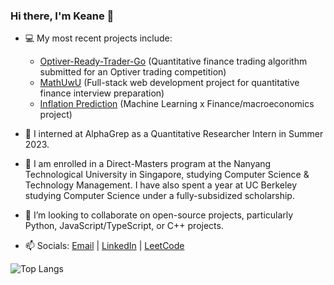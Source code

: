 ### Hi there, I'm Keane 👋

- 💻 My most recent projects include:
  - [Optiver-Ready-Trader-Go](https://github.com/keanekwa/Optiver-Ready-Trader-Go) (Quantitative finance trading algorithm submitted for an Optiver trading competition)
  - [MathUwU](https://github.com/keanekwa/MathUwU) (Full-stack web development project for quantitative finance interview preparation)
  - [Inflation Prediction](https://github.com/keanekwa/Inflation-Prediction) (Machine Learning x Finance/macroeconomics project)

- 💼 I interned at AlphaGrep as a Quantitative Researcher Intern in Summer 2023.

- 🏫 I am enrolled in a Direct-Masters program at the Nanyang Technological University in Singapore, studying Computer Science & Technology Management. I have also spent a year at UC Berkeley studying Computer Science under a fully-subsidized scholarship.

- 🤝 I’m looking to collaborate on open-source projects, particularly Python, JavaScript/TypeScript, or C++ projects.

- 📫 Socials: [Email](mailto:keanekwa@outlook.com) | [LinkedIn](https://www.linkedin.com/in/keane-kwa/) | [LeetCode](https://leetcode.com/keanekwa/)

![Top Langs](https://github-readme-stats.vercel.app/api/top-langs/?theme=transparent&username=keanekwa&size_weight=0.5&count_weight=0.5&hide=jupyter%20notebook,batchfile&layout=compact&langs_count=6&card_width=400)
